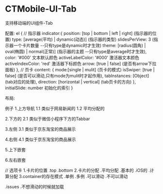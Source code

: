 # CTMobile-UI-Tab
支持移动端的UI组件-Tab










配置:
el
{
  // 指示器
  indicator:{
    position: [top | bottom | left | right] (指示器的位置)
    type: [average(平均) | dynamic(动态)] (指示器的类型)
    slidesPerView: 3 (指示器一个卡片数量 --只有type是dynamic时才生效)
    theme: [radius(圆角) | oval(椭圆) | normal(正常)] (指示器的主题 --只有type是average时才生效),
    color: '#000' 文本默认颜色
    activeLabelColor: '#000' 激活器文本颜色
    activeIndexColor: 'red' 激活器下标颜色
    arrow: [true | false] (是否有arrow下拉面板)
  },
  // 页卡
  content: {
    mode:[single | mulit] (页卡的模式)
    isSwiper: [true | false] (是否可以滑动,只有mode为mulit时才起作用),
    tabInstances: [Object] (tab对应的处理),
    direction: [horizontal | vertical] (tab页卡的方向)
  },
  initialSlide: number 初始化的索引
}

布局:

<template id="demo-api-popup2">
  <div class="ct-tab">
    <!-- 指示器 -->
    <div class="ct-tab-indicator swiper-container">
      <div class="swiper-wrapper">
        <div class="ct-tab-indicator-item swiper-slide active">
          <span class="ct-tab-indicator-item-label">111</span>
          <span class="ct-tab-indicator-item-label">222</span>
        </div>
      </div>
      <div class="swiper-pagination"></div>
    </div>

    <!-- 卡片 -->
    <div class="ct-tab-content swiper-container">
      <div class="swiper-wrapper">
        <div class="ct-tab-content-item swiper-slide">111</div>
        <div class="ct-tab-content-item swiper-slide">111</div>
      </div>
    </div>
  </div>
</template>


例子
 1.上方导航
   1.1 类似于网易新闻的
   1.2 平均分配的
 
 2.下方的
   2.1 类似于微信小程序下方的Tabbar
   
 3.左侧
   3.1 类似于京东淘宝的商品展示
   
 4.右侧
   4.1 类似于京东淘宝的商品展示
   
 5.上下嵌套
 
 6.左右嵌套    


// 选项卡
1.卡片的位置
  .top
  .bottom
2.卡片的分配
  .平均分配
   .基本的
   .iOS的
  .计算分配
3.container的存在模式
  .单例
  .多例
    .可以滑动
    .不可以滑动
    
    
    
.issues
 .不想滑动的时候就加载    